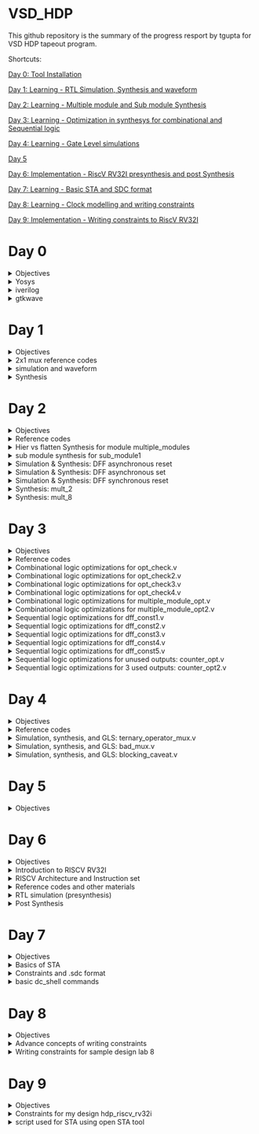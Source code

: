 # VSD_HDP
This github repository is the summary of the progress resport by tgupta for VSD HDP tapeout program. 

Shortcuts:

[Day 0: Tool Installation](#day-0)

[Day 1: Learning - RTL Simulation, Synthesis and waveform](#day-1)

[Day 2: Learning - Multiple module and Sub module Synthesis](#day-2)

[Day 3: Learning - Optimization in synthesys for combinational and Sequential logic](#day-3)

[Day 4: Learning - Gate Level simulations](#day-4)

[Day 5](#day-5)

[Day 6: Implementation - RiscV RV32I presynthesis and post Synthesis](#day-6)

[Day 7: Learning - Basic STA and SDC format](#day-7)

[Day 8: Learning - Clock modelling and writing constraints](#day-8)

[Day 9: Implementation - Writing constraints to RiscV RV32I](#day-9)

# Day 0

<details>
 <summary> Objectives </summary>
To Install Ubuntu on Oracle VM machine 

To Install Yosys, iverilog, gtkwave tools.

</details>	
	
 <details>
 <summary> Yosys </summary>


 Yosys Installation
 
 Steps followed:
```bash
git clone https://github.com/YosysHQ/yosys.git
cd yosys-master 
sudo apt install make 
sudo apt-get install build-essential clang bison flex \
    libreadline-dev gawk tcl-dev libffi-dev git \
    graphviz xdot pkg-config python3 libboost-system-dev \
    libboost-python-dev libboost-filesystem-dev zlib1g-dev
make 
sudo make install
```
Screenshot after successful installation:

![1_Yosys_install](https://github.com/tgupta10/VSD_HDP/assets/86391769/e069562d-34ba-42c4-9dd9-cbd4d069d518)


Scrrenshot after successful launch:

![2_Yosys_launch](https://github.com/tgupta10/VSD_HDP/assets/86391769/196afcce-1dc3-489d-9287-4b72d1bbea7d)


</details>

 <details>
 <summary> iverilog </summary>


iverilog Installation

 Steps followed:
  ```bash
sudo apt-get install iverilog
 ```
 Screenshot after successful installation:

![3_iverilog_install](https://github.com/tgupta10/VSD_HDP/assets/86391769/d415622c-716d-4c95-873e-87db8c3f7b5a)


 Screenshot after successful launch:
 
![4_iverilog_launch](https://github.com/tgupta10/VSD_HDP/assets/86391769/ab34d6a4-29a8-4925-bf92-47f0700393b3)


</details>
 <details>
 <summary> gtkwave </summary>


 gtkwave installation

 Steps followed:
  ```bash
sudo apt-get install gtkwave
 ```
 Screenshot after successful installation:

![5_gtkwave_install](https://github.com/tgupta10/VSD_HDP/assets/86391769/847cc2d3-8175-43f8-af9b-4b552697b348)



Screenshot after successful launch:

![5_gtkwave_launch](https://github.com/tgupta10/VSD_HDP/assets/86391769/47a227f6-50da-45ee-9d04-403bcf5592ca)


</details>



# Day 1

<details>
 <summary> Objectives </summary>
To simulate RTL of a 2x1 mux. RTL and testbech is provided by VSD. Tool used is iverilog.

To view the waveform of the simulated 2x1 mux. Tool used is gtkwave.

To synthesize the 2x1 mux RTL and then generate synthesized RTL netlist. Tool used is Yosys.

</details>

<details>
 <summary> 2x1 mux reference codes </summary>
The RTL (good_mux.v), its testbench (tb_good_mux.v) and .lib files for 2x1 mux are provided by VSD, also present at https://github.com/kunalg123/sky130RTLDesignAndSynthesisWorkshop.git

</details>

<details>
 <summary> simulation and waveform </summary>
 
 Steps followed to simulate and view the waveforms for 2x1 mux:
	
 ```bash
 iverilog <name verilog: good_mux.v> <name testbench: tb_good_mux.v>
 ./a.out
 gtkwave tb_good_mux.vcd
 ```
	
 Screenshot for waveform in gtkview:
	
![1_good_mux_waveform](https://github.com/tgupta10/VSD_HDP/assets/86391769/6eb9dfb8-27e7-4e09-b44c-fa6c057d2bef)

 </details>

 </details>
<details>
 <summary> Synthesis </summary>
		
Steps followed for Synthesis of 2x1 mux:
		
```bash		
yosys> read_liberty -lib <path to sky130_fd_sc_hd__tt_025C_1v80.lib>
yosys> read_verilog <name of verilog file: multiple_modules.v>
yosys> synth -top <name: sub_module1>
yosys> abc -liberty <path to sky130_fd_sc_hd__tt_025C_1v80.lib>
yosys> show <name: sub_module1>
```
	
Screen shot synthesized 2x1 mux:
		
![3_synthesised_design](https://github.com/tgupta10/VSD_HDP/assets/86391769/3ee15cc1-bee9-4800-9097-c2cdf9e8ecde)

Steps followed to generate synthesized verilog netlist:
 ```bash
 yosys> write_verilog <file_name_netlist.v>
 yosys> write_verilog -noattr <file_name_netlist.v>
 ```
 
 Screenshot of the synthesized netlist:
 
![4_synthesised_netlist](https://github.com/tgupta10/VSD_HDP/assets/86391769/03741a86-6d61-4bbd-a358-8335f8e92607)

 
		
</details>

# Day 2

<details>
 <summary> Objectives </summary>
To synthesize and analyise heirarchical and flatten netlist for module "multiple_modules".

To synthesize sub module "sub_module1" from module "multiple_modules". 

To analyse different coding styles if DFF by simulating and synthesizing.

To analyse special cases of mux2 and mux8 designs by optimizing their synthesis.
</details>
<details>
 <summary> Reference codes </summary>
The RTL for multiple module (multiple_modules.v), the D-flipflop with asynchronous reset (dff_asyncres.v), the D-flipflop with asynchronous set (dff_async_set.v), the D-flipflop with synchronous reset (dff_syncres.v), their respective testbenches (tb_*), mult_2.v and mult_8.v are provided by VSD, also present at:
	
https://github.com/kunalg123/sky130RTLDesignAndSynthesisWorkshop.git
</details>
<details>
 <summary> Hier vs flatten Synthesis for module multiple_modules </summary>

Steps followed for Synthesis of module multiple_modules:
 
```bash		
yosys> read_liberty -lib <path to sky130_fd_sc_hd__tt_025C_1v80.lib>
yosys> read_verilog <name of verilog file: multiple_modules.v>
yosys> synth -top <name: multiple_modules>
yosys> abc -liberty <path to sky130_fd_sc_hd__tt_025C_1v80.lib>
yosys> show <name: multiple_modules>
yosys> write_verilog -noattr <name: multiple_modules_hier.v>
```

Screenshot for hierarchical synthesis of multiple_module:
![1_synthesis_multiple_modules](https://github.com/tgupta10/VSD_HDP/assets/86391769/bb8778f6-4448-42dd-b5e0-111b79a95ab2)
Screenshot of synthesized RTL netlist after hierarchical synthesis of multiple_module:
![2_synthesized_netlist_multiple_modules_hier](https://github.com/tgupta10/VSD_HDP/assets/86391769/3f9cab6f-4609-4f6a-8f25-e9713e713396)

Additional steps used in flattened synthesis of multiple_module:
		
```bash
yosys> flatten
yosys> write_verilog -noattr <name: multiple_modules_flat.v>
```

Screenshot for flattened synthesis of multiple_module:
![3_synthesis_multiple_modules_flat](https://github.com/tgupta10/VSD_HDP/assets/86391769/b1b8995a-e7a2-4f43-9bb5-78da69c3589c)
Screenshot of synthesized RTL netlist after flattened synthesis of multiple_module:
![4_synthesized_netlist_multiple_modules_flat](https://github.com/tgupta10/VSD_HDP/assets/86391769/caae8187-3d27-4abd-8515-930833d877b3)

</details>
<details>
 <summary> sub module synthesis for sub_module1 </summary>

Steps used for sub module synthesis of sub_module1

```bash		
yosys> read_liberty -lib <path to sky130_fd_sc_hd__tt_025C_1v80.lib>
yosys> read_verilog <name of verilog file: multiple_modules.v>
yosys> synth -top <name: sub_module1>
yosys> abc -liberty <path to sky130_fd_sc_hd__tt_025C_1v80.lib>
yosys> show <name: sub_module1>
```

Screenshot for sub module synthesis of sub_module1: 
![5_synthesis_sub_module1](https://github.com/tgupta10/VSD_HDP/assets/86391769/61fa0b0e-c66a-4e8b-a117-6fe01e68c1c2)

</details>
<details>
 <summary> Simulation & Synthesis: DFF asynchronous reset </summary>

Steps used to view dff_asyncres waveform:

```bash	
iverilog <name verilog: dff_asyncres.v> <name testbench: tb_dff_asyncres.v>
./a.out
gtkwave <name vcd file: tb_dff_asyncres.vcd>
```	
Screenshot of waveform for dff_async_reset:
![6_dff_async_reset_wave](https://github.com/tgupta10/VSD_HDP/assets/86391769/84cfb665-2755-4e7a-b7b6-792d157da383)

```bash
yosys> read_liberty -lib <path to sky130_fd_sc_hd__tt_025C_1v80.lib>
yosys> read_verilog <name of verilog file: dff_asyncres.v>
yosys> synth -top <name: dff_asyncres>
yosys> dfflibmap -liberty <path to sky130_fd_sc_hd__tt_025C_1v80.lib>
yosys> abc -liberty <path to sky130_fd_sc_hd__tt_025C_1v80.lib>
yosys> show <name: dff_asyncres>
```

Screenshot of synthesis for dff_async_reset:
![7_dff_async_reset_synth](https://github.com/tgupta10/VSD_HDP/assets/86391769/6a3f95d3-1b75-426a-9772-f7107628099f)

</details>
<details>
 <summary> Simulation & Synthesis: DFF asynchronous set </summary>

```bash	
iverilog <name verilog: dff_async_set.v> <name testbench: tb_dff_async_set.v>
./a.out
gtkwave <name vcd file: tb_dff_async_set.vcd>
```

Screenshot of waveform for dff_async_set:
![8_dff_async_set_wave](https://github.com/tgupta10/VSD_HDP/assets/86391769/3b1c450a-bc14-45d3-b088-28481ab8a095)

```bash
yosys> read_liberty -lib <path to sky130_fd_sc_hd__tt_025C_1v80.lib>
yosys> read_verilog <name of verilog file: dff_async_set.v>
yosys> synth -top <name: dff_async_set>
yosys> dfflibmap -liberty <path to sky130_fd_sc_hd__tt_025C_1v80.lib>
yosys> abc -liberty <path to sky130_fd_sc_hd__tt_025C_1v80.lib>
yosys> show <name: dff_async_set>
```

Screenshot of synthesis for dff_async_set:
![9_dff_async_set_synth](https://github.com/tgupta10/VSD_HDP/assets/86391769/8fed6cbb-6cc6-459c-a2c0-1ce663f4ebc9)

</details>
<details>
 <summary> Simulation & Synthesis: DFF synchronous reset </summary>

```bash	
iverilog <name verilog: dff_syncres.v> <name testbench: tb_dff_syncres.v>
./a.out
gtkwave <name vcd file: tb_dff_syncres.vcd>
```

 Screenshot of waveform for dff_sync_reset:
![10_dff_sync_reset_wave](https://github.com/tgupta10/VSD_HDP/assets/86391769/9ba0b44d-3de7-4ff1-8448-79bdde92144a)

```bash
yosys> read_liberty -lib <path to sky130_fd_sc_hd__tt_025C_1v80.lib>
yosys> read_verilog <name of verilog file: dff_syncres.v>
yosys> synth -top <name: dff_syncres>
yosys> dfflibmap -liberty <path to sky130_fd_sc_hd__tt_025C_1v80.lib>
yosys> abc -liberty <path to sky130_fd_sc_hd__tt_025C_1v80.lib>
yosys> show <name: dff_syncres>
```

Screenshot of synthesis for dff_sync_reset:
![11_dff_sync_reset_synth](https://github.com/tgupta10/VSD_HDP/assets/86391769/fccdf6c4-c34c-4417-9e7e-690e859119c6)

</details>
<details>
 <summary> Synthesis: mult_2 </summary>

```bash
yosys> read_liberty -lib <path to sky130_fd_sc_hd__tt_025C_1v80.lib>
yosys> read_verilog <name of verilog file: mult_2.v>
yosys> synth -top <name: mul2>
yosys> abc -liberty <path to sky130_fd_sc_hd__tt_025C_1v80.lib>
yosys> show <name: mul2>
yosys> write_verilog -noattr <name: mul2_net.v>
```
![12_mul_@_synth](https://github.com/tgupta10/VSD_HDP/assets/86391769/34ea923b-764e-4609-9cf5-99d709b5e244)


</details>
<details>
 <summary> Synthesis: mult_8 </summary>

```bash
yosys> read_liberty -lib <path to sky130_fd_sc_hd__tt_025C_1v80.lib>
yosys> read_verilog <name of verilog file: mult_8.v>
yosys> synth -top <name: mult8>
yosys> abc -liberty <path to sky130_fd_sc_hd__tt_025C_1v80.lib>
yosys> show <name: mult8>
yosys> write_verilog -noattr <name: mult8_net.v>
```

![13_mul_8_synth](https://github.com/tgupta10/VSD_HDP/assets/86391769/c717b20b-9c08-4d00-8d04-bd1d971dd6ea)


</details>

# Day 3

<details>
 <summary> Objectives </summary>

To analyse combinational logic optimization.

To analyse sequential logic optimization. 

To analyse sequential logic optimization for unused outputs. 

To analyse sequential logic optimization for a counter design. 

</details>

<details>
 <summary> Reference codes </summary>

The RTL codes and their testbenches (opt_*, dff_const*, tb_dff_const*, and counter_opt*) are provided by VSD, also present at 

https://github.com/kunalg123/sky130RTLDesignAndSynthesisWorkshop.git

</details>
	
<details>
 <summary> Combinational logic optimizations for opt_check.v </summary>

Steps followed to synthesize design of opt_check.v after optimization:
	
```bash
yosys> read_liberty -lib <path to sky130_fd_sc_hd__tt_025C_1v80.lib>
yosys> read_verilog <name of verilog file: opt_check.v>
yosys> synth -top <name: opt_check>
yosys> opt_clean -purge
yosys> abc -liberty <path to sky130_fd_sc_hd__tt_025C_1v80.lib>
yosys> show
```
	
Snapshot for optimized opt_check.v design:
	
![1_synth_opt_check](https://github.com/tgupta10/VSD_HDP/assets/86391769/6861b27e-a1d0-4df6-a27f-6ab915379b2e)


</details>
	
<details>
 <summary> Combinational logic optimizations for opt_check2.v </summary>

 Steps followed to check waveform of synthesized design of opt_check2.v after optimization:
	
```bash
yosys> read_liberty -lib <path to sky130_fd_sc_hd__tt_025C_1v80.lib>
yosys> read_verilog <name of verilog file: opt_check2.v>
yosys> synth -top <name: opt_check2>
yosys> opt_clean -purge
yosys> abc -liberty <path to sky130_fd_sc_hd__tt_025C_1v80.lib>
yosys> show
```
Snapshot for optimized opt_check2.v design:
	
![2_synth_opt_check2](https://github.com/tgupta10/VSD_HDP/assets/86391769/92d689e3-3c90-4259-84a6-036cab14812e)



</details>
	
<details>
 <summary> Combinational logic optimizations for opt_check3.v </summary>
	
 Steps followed to check waveform of synthesized design of opt_check3.v after optimization:
	
```bash
yosys> read_liberty -lib <path to sky130_fd_sc_hd__tt_025C_1v80.lib>
yosys> read_verilog <name of verilog file: opt_check3.v>
yosys> synth -top <name: opt_check3>
yosys> opt_clean -purge
yosys> abc -liberty <path to sky130_fd_sc_hd__tt_025C_1v80.lib>
yosys> show
```
	
Snapshot for optimized opt_check3.v design:
	
![3_synth_opt_check3](https://github.com/tgupta10/VSD_HDP/assets/86391769/370111ca-fc00-4196-9caa-ee3d276db6ca)



</details>
	
<details>
 <summary> Combinational logic optimizations for opt_check4.v </summary>
	
 Steps followed to check waveform of synthesized design of opt_check4.v after optimization:
	
```bash
yosys> read_liberty -lib <path to sky130_fd_sc_hd__tt_025C_1v80.lib>
yosys> read_verilog <name of verilog file: opt_check4.v>
yosys> synth -top <name: opt_check4>
yosys> opt_clean -purge
yosys> abc -liberty <path to sky130_fd_sc_hd__tt_025C_1v80.lib>
yosys> show
```
	
Snapshot for optimized opt_check4.v design:
	
![4_synth_opt_check4](https://github.com/tgupta10/VSD_HDP/assets/86391769/ad40eafd-9b60-4e0b-944f-34972b4ad8e8)



</details>
		
<details>
 <summary> Combinational logic optimizations for multiple_module_opt.v </summary>
	
Steps followed to check waveform of synthesized design of multiple_module_opt.v after optimization:
	
```bash
yosys> read_liberty -lib <path to sky130_fd_sc_hd__tt_025C_1v80.lib>
yosys> read_verilog <name of verilog file: multiple_module_opt.v>
yosys> synth -top <name: multiple_module_opt>
yosys> flatten 
yosys> opt_clean -purge
yosys> abc -liberty <path to sky130_fd_sc_hd__tt_025C_1v80.lib>
yosys> show
```
	
Snapshot for optimized multiple_module_opt.v design:
 
![5_synth_multiple_module_opt](https://github.com/tgupta10/VSD_HDP/assets/86391769/19f34cab-d7c6-4bec-a939-7be8c6fbbbe3)


</details>
	
<details>
 <summary> Combinational logic optimizations for multiple_module_opt2.v </summary>
	
Steps followed to check waveform of synthesized design of multiple_module_opt2.v after optimization:
	
```bash
yosys> read_liberty -lib <path to sky130_fd_sc_hd__tt_025C_1v80.lib>
yosys> read_verilog <name of verilog file: multiple_module_opt2.v>
yosys> synth -top <name: multiple_module_opt2>
yosys> flatten 
yosys> opt_clean -purge
yosys> abc -liberty <path to sky130_fd_sc_hd__tt_025C_1v80.lib>
yosys> show
```
	
Snapshot for optimized multiple_module_opt2.v design:
	
![6_synth_multiple_module_opt2](https://github.com/tgupta10/VSD_HDP/assets/86391769/fb8b2c82-beab-439d-afba-416943e3ab38)




</details>
	
<details>
 <summary> Sequential logic optimizations for dff_const1.v </summary>
	
Steps followed to check waveform of dff_const1.v
	
```bash
iverilog <name verilog: dff_const1.v> <name testbench: tb_dff_const1.v>
./a.out
gtkwave tb_dff_const1.vdc
```	

Below is the screenshot of the obtained simulation, a we can see even when reset is zero, Q waits for next rising edge of clock:
	
![7_waveform_dff_const1](https://github.com/tgupta10/VSD_HDP/assets/86391769/fb9ef254-a911-4e27-b6d6-edd8f8fd27ad)


	
Steps followed to check waveform of synthesized design of multiple_module_opt2.v after optimization:
	
```bash
yosys> read_liberty -lib <path to sky130_fd_sc_hd__tt_025C_1v80.lib>
yosys> read_verilog <name of verilog file: dff_const1.v>
yosys> synth -top <name: dff_const1>
yosys> dfflibmap -liberty <path to sky130_fd_sc_hd__tt_025C_1v80.lib>
yosys> abc -liberty <path to sky130_fd_sc_hd__tt_025C_1v80.lib>
yosys> show
```
	
Snapshot for optimized dff_const1.v design:
	
![8_synth_dff_const1](https://github.com/tgupta10/VSD_HDP/assets/86391769/38d03b34-7dda-45de-a8aa-9e822318293d)




</details>
	
<details>
 <summary> Sequential logic optimizations for dff_const2.v </summary>
	
Steps followed to check waveform of dff_const1.v
	
```bash
iverilog <name verilog: dff_const2.v> <name testbench: tb_dff_const2.v>
./a.out
gtkwave tb_dff_const2.vdc
```	

Snapshot for optimized dff_const2.v design:
	
![9_waveform_dff_const2](https://github.com/tgupta10/VSD_HDP/assets/86391769/1bb4de4a-1eaf-475d-a7e8-4db568eb1b66)


I used the below commands to view the synthesized design of dff_const2.v with optimizations:
	
```bash
yosys> read_liberty -lib <path to sky130_fd_sc_hd__tt_025C_1v80.lib>
yosys> read_verilog <name of verilog file: dff_const2.v>
yosys> synth -top <name: dff_const2>
yosys> dfflibmap -liberty <path to sky130_fd_sc_hd__tt_025C_1v80.lib>
yosys> abc -liberty <path to sky130_fd_sc_hd__tt_025C_1v80.lib>
yosys> show
```
	
Snapshot for optimized dff_const2.v design:
	
![10_synth_dff_const2](https://github.com/tgupta10/VSD_HDP/assets/86391769/3ac15b3c-2bfc-47c0-83a9-4dfa7017c19a)



</details>

	
<details>
 <summary> Sequential logic optimizations for dff_const3.v </summary>
	
Steps followed to check waveform of dff_const3.v
	
```bash
iverilog <name verilog: dff_const3.v> <name testbench: tb_dff_const3.v>
./a.out
gtkwave tb_dff_const3.vdc
```	

Below is the screenshot of the obtained simulation, as we can see Q does not follow Q1 immediately:
	
![11_waveform_dff_const3](https://github.com/tgupta10/VSD_HDP/assets/86391769/264c7a60-ac4b-4c4d-a23b-8f682a2e0399)


I used the below commands to view the synthesized design of dff_const3.v:
	
```bash
yosys> read_liberty -lib <path to sky130_fd_sc_hd__tt_025C_1v80.lib>
yosys> read_verilog <name of verilog file: dff_const3.v>
yosys> synth -top <name: dff_const3>
yosys> dfflibmap -liberty <path to sky130_fd_sc_hd__tt_025C_1v80.lib>
yosys> abc -liberty <path to sky130_fd_sc_hd__tt_025C_1v80.lib>
yosys> show
```
	
Snapshot for optimized dff_const3.v design:

![12_synth_dff_const3](https://github.com/tgupta10/VSD_HDP/assets/86391769/0bd4a061-ca6a-4fb7-bb55-bc942ea5616f)



</details>
	
<details>
 <summary> Sequential logic optimizations for dff_const4.v </summary>
	
Steps followed to check waveform of dff_const4.v:
	
```bash
iverilog <name verilog: dff_const4.v> <name testbench: tb_dff_const4.v>
./a.out
gtkwave tb_dff_const4.vdc
```	

Below is the screenshot of the obtained simulation, as we can see Q and Q1 are one regardless of clk and reset:

![13_waveform_dff_const4](https://github.com/tgupta10/VSD_HDP/assets/86391769/bba1c44d-f1d9-489a-89a0-5651fa40beb4)

	
I used the below commands to view the synthesized design of dff_const4.v with optimizations:
	
```bash
yosys> read_liberty -lib <path to sky130_fd_sc_hd__tt_025C_1v80.lib>
yosys> read_verilog <name of verilog file: dff_const4.v>
yosys> synth -top <name: dff_const4>
yosys> dfflibmap -liberty <path to sky130_fd_sc_hd__tt_025C_1v80.lib>
yosys> abc -liberty <path to sky130_fd_sc_hd__tt_025C_1v80.lib>
yosys> show
```
	
Snapshot for optimized dff_const4.v design:
	
![14_synth_dff_const4](https://github.com/tgupta10/VSD_HDP/assets/86391769/d5434b75-05e7-4b34-b1ee-41b533580ce6)


</details>
	
<details>
 <summary> Sequential logic optimizations for dff_const5.v </summary>
	
Steps followed to check waveform of dff_const5.v:
	
```bash
iverilog <name verilog: dff_const5.v> <name testbench: tb_dff_const5.v>
./a.out
gtkwave tb_dff_const5.vdc
```	

Below is the screenshot of the obtained simulation, as we can see when reset is zero, Q1 becomes one on the next rising edge of clk, and Q follows Q1 on the next rising edge of clk:

![15_waveform_dff_const5](https://github.com/tgupta10/VSD_HDP/assets/86391769/8b44e444-5d40-4daf-a639-b8a86692d1ca)

	
I used the below commands to view the synthesized design of dff_const5.v with optimizations:
	
```bash
yosys> read_liberty -lib <path to sky130_fd_sc_hd__tt_025C_1v80.lib>
yosys> read_verilog <name of verilog file: dff_const5.v>
yosys> synth -top <name: dff_const5>
yosys> dfflibmap -liberty <path to sky130_fd_sc_hd__tt_025C_1v80.lib>
yosys> abc -liberty <path to sky130_fd_sc_hd__tt_025C_1v80.lib>
yosys> show
```
	
Snapshot for optimized dff_const5.v design:

![16_synth_dff_const5](https://github.com/tgupta10/VSD_HDP/assets/86391769/3b468c06-ae54-43d8-861a-3fd1f0912abb)


</details>
	
<details>
 <summary> Sequential logic optimizations for unused outputs: counter_opt.v </summary>
	
I used the below commands to view the synthesized design of counter_opt.v with optimizations:
	
```bash
yosys> read_liberty -lib <path to sky130_fd_sc_hd__tt_025C_1v80.lib>
yosys> read_verilog <name of verilog file: counter_opt.v>
yosys> synth -top <name: counter_opt>
yosys> dfflibmap -liberty <path to sky130_fd_sc_hd__tt_025C_1v80.lib>
yosys> abc -liberty <path to sky130_fd_sc_hd__tt_025C_1v80.lib>
yosys> show
```
	
Snapshot for optimized counter_opt.v design:
	
![17_synth_counter_opt](https://github.com/tgupta10/VSD_HDP/assets/86391769/9bc2c483-2aa1-4299-9191-25edd82895a7)

	
</details>
	
<details>
 <summary> Sequential logic optimizations for 3 used outputs: counter_opt2.v </summary>
	
I used the below commands to view the synthesized design of counter_opt2.v with optimizations:
	
```bash
yosys> read_liberty -lib <path to sky130_fd_sc_hd__tt_025C_1v80.lib>
yosys> read_verilog <name of verilog file: counter_opt2.v>
yosys> synth -top <name: counter_opt2>
yosys> dfflibmap -liberty <path to sky130_fd_sc_hd__tt_025C_1v80.lib>
yosys> abc -liberty <path to sky130_fd_sc_hd__tt_025C_1v80.lib>
yosys> show
```
	
Snapshot for optimized counter_opt2.v design:
	
![18_synth_counter_opt2](https://github.com/tgupta10/VSD_HDP/assets/86391769/635727af-1f78-4a8c-9677-fb2a862fca85)

	
</details>

# Day 4

<details>
 <summary> Objectives </summary>


To perform RTL simulation, synthesis and GLS simulation for ternary_operator_mux.v. Compare the RTL and Gate level simulation results. 

To perform RTL simulation, synthesis and GLS simulation for bad_mux.v. Compare the RTL and Gate level simulation results. 

To perform RTL simulation, synthesis and GLS simulation for blocking_caveat.v. Compare the RTL and Gate level simulation results. 
	
</details>
	
<details>
 <summary> Reference codes </summary>

	The RTL codes (*_mux.v and blocking_caveat.v) are  are provided by VSD, also present at https://github.com/kunalg123/sky130RTLDesignAndSynthesisWorkshop.git
	
</details>
	
<details>
 <summary> Simulation, synthesis, and GLS: ternary_operator_mux.v </summary>

Steps used to see waveform for ternary_operator_mux.v:
	
```bash
iverilog <name verilog: ternary_operator_mux.v> <name testbench: tb_ternary_operator_mux.v>
./a.out
gtkwave tb_ternary_operator_mux.vdc
```	

Snapshot for simulation run on RTL netlist :

![1_waveform_pre_synth_ternary_operator](https://github.com/tgupta10/VSD_HDP/assets/86391769/171c0e81-a639-488b-99c2-f489ad3e35e5)


Steps followed to run synthesis and write GLS netlist for ternary_operator_mux.v:
	
```bash
yosys> read_liberty -lib <path to sky130_fd_sc_hd__tt_025C_1v80.lib>
yosys> read_verilog <name of verilog file: ternary_operator_mux.v>
yosys> synth -top <name: ternary_operator_mux>
yosys> abc -liberty <path to sky130_fd_sc_hd__tt_025C_1v80.lib>
yosys> write_verilog -noattr <name of netlist: ternary_operator_mux_net.v>
yosys> show
```
	
Snapshot for synthesized design:

![2_synth_ternary_operator](https://github.com/tgupta10/VSD_HDP/assets/86391769/04b1359f-090e-4fba-b718-52ccd423525b)


Snapshot for GLS netlist:
	
![3_GLS_netlist_ternary_operator](https://github.com/tgupta10/VSD_HDP/assets/86391769/1aea8305-5822-4524-ae53-da3db1cd61b7)


steps followed for GLS simulation:
	
```bash
iverilog <path to verilog model: ../mylib/verilog_model/primitives.v> <path to sky130_fd_sc_hd__tt_025C_1v80.lib: ../lib/sky130_fd_sc_hd__tt_025C_1v80.lib> <name netlist: ternary_operator_mux_net.v> <name testbench: tb_ternary_operator_mux.v>
./a.out
gtkwave tb_ternary_operator_mux.vdc
```	
	
Snapshot of simulation run with GLS netlist, it matches with original simulation of RTL netlist:
	
![4_waveform_GLS_ternary_operator](https://github.com/tgupta10/VSD_HDP/assets/86391769/b4499876-b74f-4008-86d9-2139179de598)


	
</details>

<details>
 <summary> Simulation, synthesis, and GLS: bad_mux.v </summary>

Steps followed to run RTL simulation for bad_mux.v:
	
```bash
iverilog <name verilog: bad_mux.v> <name testbench: tb_bad_mux.v>
./a.out
gtkwave tb_bad_mux.vdc
```	

snapshot for RTL simulation waveform :

![5_waveform_pre_synth_bad_mux](https://github.com/tgupta10/VSD_HDP/assets/86391769/ca6bd07f-c24e-4aec-9374-481309dd5ab3)



Steps followed to run synthesis and write GLS netlist for bad_mux.v:
	
```bash
yosys> read_liberty -lib <path to sky130_fd_sc_hd__tt_025C_1v80.lib>
yosys> read_verilog <name of verilog file: bad_mux.v>
yosys> synth -top <name: bad_mux>
yosys> abc -liberty <path to sky130_fd_sc_hd__tt_025C_1v80.lib>
yosys> write_verilog -noattr <name of netlist: bad_mux_net.v>
yosys> show
```
	
Snapshot for synthesised design:

![6_synth_bad_mux](https://github.com/tgupta10/VSD_HDP/assets/86391769/92224f7a-6da6-47a0-8650-e35c8cab0224)


	
Screenshot for GLS netlist:

![7_GLS_netlist_bad_mux](https://github.com/tgupta10/VSD_HDP/assets/86391769/d40ddfd9-dc24-47a1-ac5c-0201ac3fce19)

	
Steps followed to run GLS simulation of bad_mux.v:
	
```bash
iverilog <path to verilog model: ../mylib/verilog_model/primitives.v> <path to sky130_fd_sc_hd__tt_025C_1v80.lib: ../lib/sky130_fd_sc_hd__tt_025C_1v80.lib> <name netlist: bad_mux_net.v> <name testbench: tb_bad_mux.v>
./a.out
gtkwave tb_bad_mux.vdc
```	
	
Snapshot of the wavform from GLS simulation. It clrearly mismatches with RTL simulation:
	
![8_waveform_GLS_bad_mux](https://github.com/tgupta10/VSD_HDP/assets/86391769/1dbb0623-1807-4341-af2d-592c56997fde)

	
</details>

<details>
 <summary> Simulation, synthesis, and GLS: blocking_caveat.v </summary>

Steps folowed to run RTL simulation for blocking_caveat.v:
	
```bash
iverilog <name verilog: blocking_caveat.v> <name testbench: tb_blocking_caveat.v>
./a.out
gtkwave tb_blocking_caveat.vdc
```	

Screenshot for RTL simulation showing incorrect behavior:

![8_waveform_GLS_blocking_caveat](https://github.com/tgupta10/VSD_HDP/assets/86391769/fefc73c3-d83d-4342-a15d-9e22ad65ad3f)


Steps followed to run synthesis and write GLS netlist for blocking_caveat.v:
	
```bash
yosys> read_liberty -lib <path to sky130_fd_sc_hd__tt_025C_1v80.lib>
yosys> read_verilog <name of verilog file: blocking_caveat.v>
yosys> synth -top <name: blocking_caveat>
yosys> abc -liberty <path to sky130_fd_sc_hd__tt_025C_1v80.lib>
yosys> write_verilog -noattr <name of netlist: blocking_caveat_net.v>
yosys> show
```
	
Snapshot for Synthesised design:

![9_waveform_pre_synth_blocking_caveat](https://github.com/tgupta10/VSD_HDP/assets/86391769/cf0ed2cd-0f8c-4562-8ba2-d7daf9ea2aea)

	
Snapshot for GLS netlists:

![11_GLS_netlist_blocking_caveat](https://github.com/tgupta10/VSD_HDP/assets/86391769/7d773524-533a-4a6b-9285-9bf5e580464f)


Steps followed to run GLS simulation blocking_caveat.v:
	
```bash
iverilog <path to verilog model: ../mylib/verilog_model/primitives.v> <path to verilog model: ../mylib/verilog_model/sky130_fd_sc_hd.v> <name netlist: blocking_caveat_net.v> <name testbench: tb_blocking_caveat.v>
./a.out
gtkwave tb_blocking_caveat.vdc
```	
	
Snapshot of the wavform from GLS simulation. It clrearly mismatches with RTL simulation:
	

	
</details>

# Day 5 

<details>
 <summary> Objectives </summary>

Under Process

</details>

# Day 6 
<details>
 <summary> Objectives </summary>
To run and match presynthesis and postsynthesis simulations on my choice of Design. 
I have chosen to implement RISCV RV32I Instruction set in RTL. 
</details>

<details>
 <summary> Introduction to RISCV RV32I </summary>
This project provides an insight into the working of a few important instructions of the instruction set of a Single cycle Reduced Instruction Set Computer - Five(RISC-V) Instruction Set Architecture suitable for use across wide-spectrum of Applications from low power embedded devices to high performance Cloud based Server processors. The base RISC-V is a 32-bit processor with 31 general-purpose registers, so all the instructions are 32-bit long. Some Applications where the RISC-V processors have begun to make some significant threads are in Artificial intelligence and machine learning, Embedded systems, Ultra Low power processing systems etc.
</details>

<details>
 <summary> RISCV Architecture and Instruction set </summary>

<img width="713" alt="image" src="https://github.com/tgupta10/VSD_HDP/assets/86391769/baed30dd-e658-445e-9142-f68b444efd5c">

</details>

<details>
 <summary> Reference codes and other materials </summary>

The original RTL code and the Testbech is used from following github repository:
https://github.com/vinayrayapati/rv32i

However there are a few modifications done over this code to achieve our goal for example changing the module name

</details>

<details>
 <summary> RTL simulation (presynthesis) </summary>

Steps used to run this simulation: 

```bash
iverilog  <name netlist: hdp_riscv_r32i.v> <name testbench: tb_hdp_riscv_r32i.v>
./a.out
gtkwave hdp_riscv_r32i.vdc
```

 The output waveform showing the instructions performed in a 5-stage pipelined architecture.
 
 Instruction 1:add r6,r2,r1
 
![Instruction1](https://github.com/tgupta10/VSD_HDP/assets/86391769/b1cff01c-3d1d-48b2-a591-85c8a6136f68)


 Instruction 2:sub r7,r1,r2
 
![Instruction2](https://github.com/tgupta10/VSD_HDP/assets/86391769/11dd8729-32ff-45c0-8934-6febd2378fe5)


 Instruction 3:and r8,r1,r3
 
![Instruction3](https://github.com/tgupta10/VSD_HDP/assets/86391769/df4fc79c-95ec-49f5-a34a-a27b29804099)


 Instruction 4:or r9,r2,r5
 
![Instruction4](https://github.com/tgupta10/VSD_HDP/assets/86391769/36ce2acd-8ade-4756-9962-476ca314ba6c)


 Instruction 5:xor r10,r1,r4
 
![Instruction5](https://github.com/tgupta10/VSD_HDP/assets/86391769/ce65280f-75ff-4632-93e9-bc0f2314fd93)

 Instruction 6:slt r11,r2,r4
 
![Instruction6](https://github.com/tgupta10/VSD_HDP/assets/86391769/ae679476-e281-4b6b-8bfb-f4d5b7e0f0dc)


 Instruction 7:addi r12,r4,5
 
![Instruction7](https://github.com/tgupta10/VSD_HDP/assets/86391769/f9c20a24-5ef7-4435-8e14-e2b4049834e6)


 Instruction 8:sw r3,r1,2
 
![Instruction8](https://github.com/tgupta10/VSD_HDP/assets/86391769/21c5e5d7-b544-4525-84c9-2b0fae628619)


 Instruction 9:lw r13,r1,2
 
![Instruction9](https://github.com/tgupta10/VSD_HDP/assets/86391769/89380efe-3de9-4d18-8c67-f603bd462c25)


 Instruction 10:beq r0,r0,15
 
 After branching, performing
 Instruction 11:add r14,r2,r2
 
![Instruction10](https://github.com/tgupta10/VSD_HDP/assets/86391769/a6cb7298-98f3-4b11-a25d-ba1495b2b87a)


 Instruction 12:bne r0,r1,20
 
 After branching, performing
 Instruction 13:addi r12,r4,5
 


 Instruction 14:sll r15,r1,r2(2)
 
 

 Instruction 15:srl r16,r14,r2(2)
 
 
 Full 5-stage instruction pipeline and pc-increment description Waveform
 
![full_5stage](https://github.com/tgupta10/VSD_HDP/assets/86391769/a62c5c06-6947-483e-81eb-d2f1816ee777)


</details> 

<details>
 <summary> Post Synthesis </summary>

Steps used to run post synthesis

```
read_liberty -lib lib/sky130_fd_sc_hd__tt_025C_1v80.lib
read_verilog hdp_riscv_rv32i.v
synth -top hdp_riscv_rv32i	
dfflibmap -liberty lib/sky130_fd_sc_hd__tt_025C_1v80.lib
proc ; opt
abc -liberty lib/sky130_fd_sc_hd__tt_025C_1v80.lib
clean
flatten
write_verilog -noattr hdp_riscv_rv32i_synth.v
```

Steps used to run gate level synthesis

```
iverilog -DFUNCTIONAL -DUNIT_DELAY=#1 ../verilog_model/primitives.v ../verilog_model/sky130_fd_sc_hd.v hdp_riscv_rv32i_synth.v tb_hdp_riscv_rv32i.v
./a.out
gtkwave hdp_riscv_rv32i.vcd

```

NOTE : POST SYNTHESIS NOT MATCHING CURRENTLY !!! STILL NEED TO FIX !!!

![post_synth_error](https://github.com/tgupta10/VSD_HDP/assets/86391769/b38573f8-9f0a-4f2c-9f28-0d46a76448b1)


</details>

# Day 7 
<details>
 <summary> Objectives </summary>
To Learn basics of STA.

To understand constraints and .sdc format 

To learn basic dc_shell commands.
	
</details>

<details>
 <summary> Basics of STA </summary>
	
</details>

<details>
 <summary> Constraints and .sdc format </summary>
	
</details>

<details>
 <summary> basic dc_shell commands </summary>
	
</details>

# Day 8 
<details>
 <summary> Objectives </summary>

To Learn Advance concepts of writing constraints.

To learn writing constraints for sample designs.

</details>

<details>
 <summary> Advance concepts of writing constraints </summary>

</details>

<details>
 <summary> Writing constraints for sample design lab 8  </summary>

</details>

# Day 9 
<details>
 <summary> Objectives </summary>

To write constraints for my design hdp_riscv_rv32i.

We will use open STA for running the timing analysis on the constraints file we have deveoped. 

</details>

<details>
 <summary> Constraints for my design hdp_riscv_rv32i </summary>

UNDER DEVELOPMENT !! 

</details>

<details>
 <summary> script used for STA using open STA tool </summary>

UNDER DEVELOPMENT !! 

</details>
